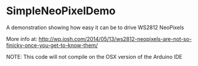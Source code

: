SimpleNeoPixelDemo
==================

A demonstration showing how easy it can be to drive WS2812 NeoPixels

More info at:
http://wp.josh.com/2014/05/13/ws2812-neopixels-are-not-so-finicky-once-you-get-to-know-them/

NOTE: This code will not compile on the OSX version of the Arduino IDE
